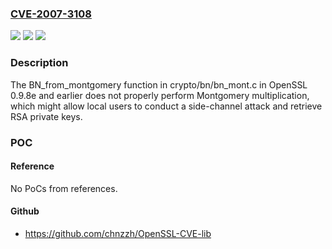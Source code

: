 ### [CVE-2007-3108](https://cve.mitre.org/cgi-bin/cvename.cgi?name=CVE-2007-3108)
![](https://img.shields.io/static/v1?label=Product&message=n%2Fa&color=blue)
![](https://img.shields.io/static/v1?label=Version&message=%3D%20n%2Fa%20&color=brighgreen)
![](https://img.shields.io/static/v1?label=Vulnerability&message=n%2Fa&color=brighgreen)

### Description

The BN_from_montgomery function in crypto/bn/bn_mont.c in OpenSSL 0.9.8e and earlier does not properly perform Montgomery multiplication, which might allow local users to conduct a side-channel attack and retrieve RSA private keys.

### POC

#### Reference
No PoCs from references.

#### Github
- https://github.com/chnzzh/OpenSSL-CVE-lib

